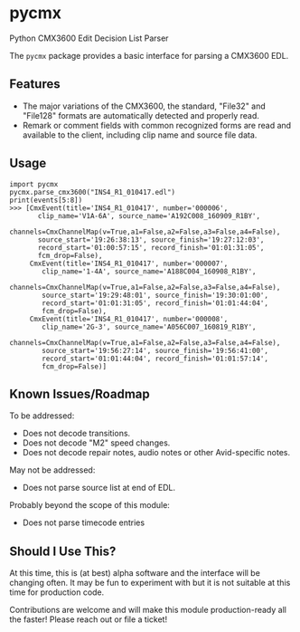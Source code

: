 # pycmx
Python CMX3600 Edit Decision List Parser

The `pycmx` package provides a basic interface for parsing a CMX3600 EDL.

## Features

* The major variations of the CMX3600, the standard, "File32" and "File128" 
  formats are automatically detected and properly read.
* Remark or comment fields with common recognized forms are read and 
  available to the client, including clip name and source file data.

## Usage

```
import pycmx
pycmx.parse_cmx3600("INS4_R1_010417.edl") 
print(events[5:8])
>>> [CmxEvent(title='INS4_R1_010417', number='000006', 
       clip_name='V1A-6A', source_name='A192C008_160909_R1BY', 
       channels=CmxChannelMap(v=True,a1=False,a2=False,a3=False,a4=False), 
       source_start='19:26:38:13', source_finish='19:27:12:03', 
       record_start='01:00:57:15', record_finish='01:01:31:05', 
       fcm_drop=False), 
     CmxEvent(title='INS4_R1_010417', number='000007', 
        clip_name='1-4A', source_name='A188C004_160908_R1BY', 
        channels=CmxChannelMap(v=True,a1=False,a2=False,a3=False,a4=False), 
        source_start='19:29:48:01', source_finish='19:30:01:00', 
        record_start='01:01:31:05', record_finish='01:01:44:04', 
        fcm_drop=False), 
     CmxEvent(title='INS4_R1_010417', number='000008', 
        clip_name='2G-3', source_name='A056C007_160819_R1BY', 
        channels=CmxChannelMap(v=True,a1=False,a2=False,a3=False,a4=False), 
        source_start='19:56:27:14', source_finish='19:56:41:00', 
        record_start='01:01:44:04', record_finish='01:01:57:14', 
        fcm_drop=False)]
```

## Known Issues/Roadmap

To be addressed:
* Does not decode transitions.
* Does not decode "M2" speed changes.
* Does not decode repair notes, audio notes or other Avid-specific notes.

May not be addressed:

* Does not parse source list at end of EDL.

Probably beyond the scope of this module:
* Does not parse timecode entries

## Should I Use This?

At this time, this is (at best) alpha software and the interface will be 
changing often. It may be fun to experiment with but it is not suitable
at this time for production code.

Contributions are welcome and will make this module production-ready all the
faster! Please reach out or file a ticket! 
